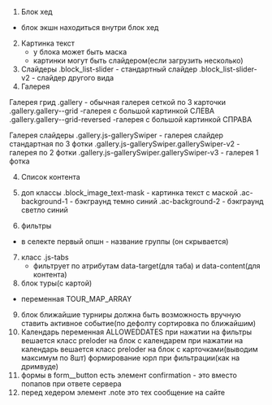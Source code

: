 1. Блок хед
  - блок экшн находиться внутри блок хед
2. Картинка текст
   - у блока может быть маска
   - картинки могут быть слайдером(если загрузить несколько)
2. Слайдеры
  .block_list-slider - стандартный слайдер
  .block_list-slider-v2 - слайдер другого вида
3. Галерея

  Галерея грид
  .gallery - обычная галерея сеткой по 3 карточки
  .gallery.gallery--grid -галерея с большой картинкой СЛЕВА
  .gallery.gallery--grid-reversed -галерея с большой картинкой СПРАВА

  Галерея слайдеры
  .gallery.js-gallerySwiper - галерея слайдер стандартная по 3 фотки
  .gallery.js-gallerySwiper.gallerySwiper-v2 - галерея по 2 фотки
  .gallery.js-gallerySwiper.gallerySwiper-v3 - галерея 1 фотка


4. Список контента
  
5. доп классы
  .block_image_text-mask - картинка текст с маской
  .ac-background-1 - бэкграунд темно синий
  .ac-background-2 - бэкграунд светло синий
6. фильтры
  - в селекте первый опшн - название группы (он скрывается)
7. класс .js-tabs
   - фильтрует по атрибутам data-target(для таба) и data-content(для контента)
8. блок туры(с картой)
  - переменная TOUR_MAP_ARRAY
9. блок ближайшие турниры
  должна быть возможность вручную ставить активное событие(по дефолту сортировка по ближайшим)
10. Календарь
  переменная ALLOWEDDATES
  при нажатии на фильтры вешается класс preloder на блок с календарем
  при нажатии на календарь вешается класс preloder на блок с карточками(выводим максимум по 8шт)
  формирование юрл при фильтрации(как на дримвуде)
11. формы
  в form__button есть элемент confirmation - это вместо попапов при ответе сервера
12. перед хедером элемент .note
  это тех сообщение на сайте 
